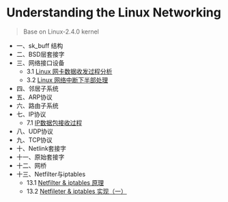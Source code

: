 # Understanding the Linux Networking

> Base on Linux-2.4.0 kernel

*  一、sk_buff 结构
*  二、BSD层套接字
*  三、网络接口设备
     * 3.1 [Linux 网卡数据收发过程分析](https://github.com/liexusong/understanding-the-linux-networking/blob/master/device.md)
     * 3.2 [Linux 网络中断下半部处理](https://github.com/liexusong/understanding-the-linux-networking/blob/master/network-interrupt-bottom-half.md)
*  四、邻居子系统
*  五、ARP协议
*  六、路由子系统
*  七、IP协议
    * 7.1 [IP数据包接收过程](https://github.com/liexusong/understanding-the-linux-networking/blob/master/ip-receive.md)
*  八、UDP协议
*  九、TCP协议
*  十、Netlink套接字
*  十一、原始套接字
*  十二、网桥
*  十三、Netfilter与iptables
   * 13.1 [Netfilter & iptables 原理](https://github.com/liexusong/understanding-the-linux-networking/blob/master/netfilter-iptables-principle.md)
   * 13.2 [Netfileter & iptables 实现（一）]()
